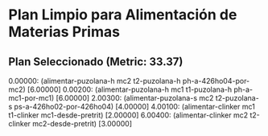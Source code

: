 # Plan Limpio para Alimentación de Materias Primas

## Plan Seleccionado (Metric: 33.37)

0.00000: (alimentar-puzolana-h mc2 t2-puzolana-h ph-a-426ho04-por-mc2) [6.00000]
0.00200: (alimentar-puzolana-h mc1 t1-puzolana-h ph-a-mc1-por-mc1) [6.00000]
2.00300: (alimentar-puzolana-s mc2 t2-puzolana-s ps-a-426ho02-por-426ho04) [4.00000]
4.00100: (alimentar-clinker mc1 t1-clinker mc1-desde-pretrit) [2.00000]
6.00400: (alimentar-clinker mc2 t2-clinker mc2-desde-pretrit) [3.00000]